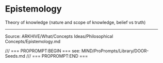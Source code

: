 # Epistemology

Theory of knowledge (nature and scope of knowledge, belief vs truth)

---
Source: ARKHIVE/What/Concepts Ideas/Philosophical Concepts/Epistemology.md

/// === PROPROMPT:BEGIN ===
see: MIND/ProPrompts/Library/DOOR-Seeds.md
/// === PROPROMPT:END ===
